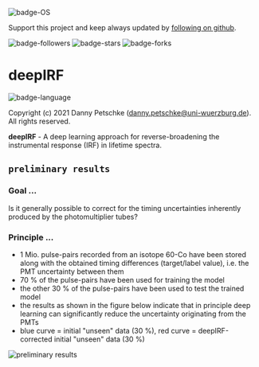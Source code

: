 ![badge-OS](https://img.shields.io/badge/stage-under%20progress-brightgreen)

Support this project and keep always updated by [following on github](https://github.com/dpscience?tab=followers).

![badge-followers](https://img.shields.io/github/followers/dpscience?style=social)
![badge-stars](https://img.shields.io/github/stars/dpscience/deepIRF?style=social)
![badge-forks](https://img.shields.io/github/forks/dpscience/deepIRF?style=social)

# deepIRF

![badge-language](https://img.shields.io/badge/language-Python-blue)

Copyright (c) 2021 Danny Petschke (danny.petschke@uni-wuerzburg.de). All rights reserved.<br>

<b>deepIRF</b> - A deep learning approach for reverse-broadening the instrumental response (IRF) in lifetime spectra. 

## ``preliminary results``

### Goal ...

Is it generally possible to correct for the timing uncertainties inherently produced by the photomultiplier tubes?

### Principle ...

* 1 Mio. pulse-pairs recorded from an isotope 60-Co have been stored along with the obtained timing differences (target/label value), i.e. the PMT uncertainty between them 
* 70 % of the pulse-pairs have been used for training the model
* the other 30 % of the pulse-pairs have been used to test the trained model
* the results as shown in the figure below indicate that in principle deep learning can significantly reduce the uncertainty originating from the PMTs 
* blue curve = initial "unseen" data (30 %), red curve = deepIRF-corrected initial "unseen" data (30 %)

![preliminary results](/preliminary%20results/preliminary%20results%20on%2060-Co.png)
